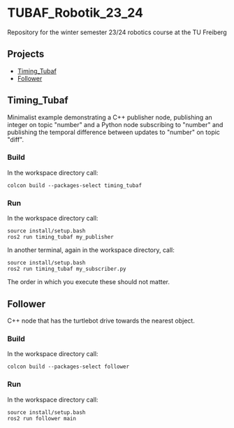 # TUBAF_Robotik_23_24
Repository for the winter semester 23/24 robotics course at the TU Freiberg 

## Projects
+ [Timing_Tubaf](#timing_tubaf)
+ [Follower](#follower)


## Timing_Tubaf
Minimalist example demonstrating a C++ publisher node, publishing an integer on topic "number"
and a Python node subscribing to "number" and publishing the temporal difference between 
updates to "number" on topic "diff".

### Build
In the workspace directory call:

```colcon build --packages-select timing_tubaf```

### Run
In the workspace directory call:

```
source install/setup.bash
ros2 run timing_tubaf my_publisher
```

In another terminal, again in the workspace directory, call:

```
source install/setup.bash
ros2 run timing_tubaf my_subscriber.py
```

The order in which you execute these should not matter.


## Follower
C++ node that has the turtlebot drive towards the nearest object.

### Build
In the workspace directory call:

```colcon build --packages-select follower```

### Run
In the workspace directory call:

```
source install/setup.bash
ros2 run follower main
```

